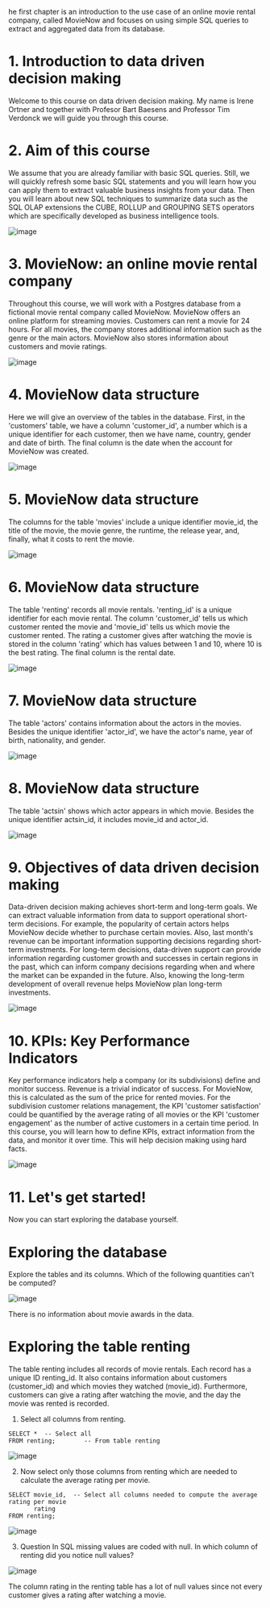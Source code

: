 he first chapter is an introduction to the use case of an online movie rental company, called MovieNow and focuses on using simple SQL queries to extract and aggregated data from its database.

# 1. Introduction to data driven decision making

Welcome to this course on data driven decision making. My name is Irene Ortner and together with Profesor Bart Baesens and Professor Tim Verdonck we will guide you through this course.

# 2. Aim of this course

We assume that you are already familiar with basic SQL queries. Still, we will quickly refresh some basic SQL statements and you will learn how you can apply them to extract valuable business insights from your data. Then you will learn about new SQL techniques to summarize data such as the SQL OLAP extensions the CUBE, ROLLUP and GROUPING SETS operators which are specifically developed as business intelligence tools.

![image](https://github.com/artempohribnyi/datacamp/assets/113499718/aca958b8-2108-4b35-a7a9-75bfa3f1ae4e)

# 3. MovieNow: an online movie rental company

Throughout this course, we will work with a Postgres database from a fictional movie rental company called MovieNow. MovieNow offers an online platform for streaming movies. Customers can rent a movie for 24 hours. For all movies, the company stores additional information such as the genre or the main actors. MovieNow also stores information about customers and movie ratings.

![image](https://github.com/artempohribnyi/datacamp/assets/113499718/d13d6c0f-b2f8-4f74-be5f-09a6b9ec5b4c)

# 4. MovieNow data structure

Here we will give an overview of the tables in the database. First, in the 'customers' table, we have a column 'customer_id', a number which is a unique identifier for each customer, then we have name, country, gender and date of birth. The final column is the date when the account for MovieNow was created.

![image](https://github.com/artempohribnyi/datacamp/assets/113499718/059bfe97-619d-407c-869a-c79c5d286b2a)

# 5. MovieNow data structure

The columns for the table 'movies' include a unique identifier movie_id, the title of the movie, the movie genre, the runtime, the release year, and, finally, what it costs to rent the movie.

![image](https://github.com/artempohribnyi/datacamp/assets/113499718/530296e0-f95e-4e15-b690-d8af094c4c0e)

# 6. MovieNow data structure

The table 'renting' records all movie rentals. 'renting_id' is a unique identifier for each movie rental. The column 'customer_id' tells us which customer rented the movie and 'movie_id' tells us which movie the customer rented. The rating a customer gives after watching the movie is stored in the column 'rating' which has values between 1 and 10, where 10 is the best rating. The final column is the rental date.

![image](https://github.com/artempohribnyi/datacamp/assets/113499718/c273354a-1e5d-444e-90b5-6cdb08ecf2c4)

# 7. MovieNow data structure

The table 'actors' contains information about the actors in the movies. Besides the unique identifier 'actor_id', we have the actor's name, year of birth, nationality, and gender.

![image](https://github.com/artempohribnyi/datacamp/assets/113499718/01aabe20-667e-4199-8710-7ac28b08a2fa)

# 8. MovieNow data structure

The table 'actsin' shows which actor appears in which movie. Besides the unique identifier actsin_id, it includes movie_id and actor_id.

![image](https://github.com/artempohribnyi/datacamp/assets/113499718/410ae388-f36c-410c-9dcd-757b56cd0e64)

# 9. Objectives of data driven decision making

Data-driven decision making achieves short-term and long-term goals. We can extract valuable information from data to support operational short-term decisions. For example, the popularity of certain actors helps MovieNow decide whether to purchase certain movies. Also, last month's revenue can be important information supporting decisions regarding short-term investments. For long-term decisions, data-driven support can provide information regarding customer growth and successes in certain regions in the past, which can inform company decisions regarding when and where the market can be expanded in the future. Also, knowing the long-term development of overall revenue helps MovieNow plan long-term investments.

![image](https://github.com/artempohribnyi/datacamp/assets/113499718/692b2575-c614-4d2e-9810-923980836ec1)

# 10. KPIs: Key Performance Indicators

Key performance indicators help a company (or its subdivisions) define and monitor success. Revenue is a trivial indicator of success. For MovieNow, this is calculated as the sum of the price for rented movies. For the subdivision customer relations management, the KPI 'customer satisfaction' could be quantified by the average rating of all movies or the KPI 'customer engagement' as the number of active customers in a certain time period. In this course, you will learn how to define KPIs, extract information from the data, and monitor it over time. This will help decision making using hard facts.

![image](https://github.com/artempohribnyi/datacamp/assets/113499718/f81236af-d331-41f2-a302-a084e529dca3)

# 11. Let's get started!

Now you can start exploring the database yourself.

# Exploring the database

Explore the tables and its columns. Which of the following quantities can't be computed?

![image](https://github.com/artempohribnyi/datacamp/assets/113499718/803209a5-05de-419f-ba32-a213f91a5d60)

There is no information about movie awards in the data.

# Exploring the table renting

The table renting includes all records of movie rentals. Each record has a unique ID renting_id. It also contains information about customers (customer_id) and which movies they watched (movie_id). Furthermore, customers can give a rating after watching the movie, and the day the movie was rented is recorded.

1. Select all columns from renting.

```
SELECT *  -- Select all
FROM renting;        -- From table renting
```
![image](https://github.com/artempohribnyi/datacamp/assets/113499718/4701a433-350e-44a8-9381-1a64e7d55ab5)

2. Now select only those columns from renting which are needed to calculate the average rating per movie.

```
SELECT movie_id,  -- Select all columns needed to compute the average rating per movie
       rating
FROM renting;
```
![image](https://github.com/artempohribnyi/datacamp/assets/113499718/606d046b-c64e-4820-9bbd-40e51a56e834)

3. Question
In SQL missing values are coded with null. In which column of renting did you notice null values?

![image](https://github.com/artempohribnyi/datacamp/assets/113499718/5d1e9300-d6e5-40b5-82f7-2e456159c4c1)

The column rating in the renting table has a lot of null values since not every customer gives a rating after watching a movie.

